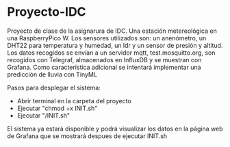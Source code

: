 # Proyecto-IDC
Proyecto de clase de la asignarura de IDC. Una estación metereológica en una RaspberryPico W. Los sensores utilizados son: un anenómetro, un DHT22 para temperatura y humedad, un ldr y un sensor de presión y altitud. 
Los datos recogidos se envían a un servidor mqtt, test.mosquitto.org, son recogidos con Telegraf, almacenados en InfluxDB y se muestran con Grafana.
Como característica adicional se intentará implementar una predicción de lluvia con TinyML 


Pasos para desplegar el sistema:
- Abrir terminal en la carpeta del proyecto
- Ejecutar "chmod +x INIT.sh"
- Ejecutar "/INIT.sh"

El sistema ya estará disponible y podrá visualizar los datos en la página web de Grafana que se mostrará despues de ejecutar INIT.sh